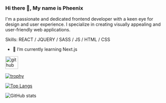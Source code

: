### Hi there 👋, My name is Pheenix
I'm a passionate and dedicated frontend developer with a keen eye for design and user experience. I specialize in creating visually appealing and user-friendly web applications.

Skills: REACT / JQUERY / SASS / JS / HTML / CSS

- 🌱 I’m currently learning Next.js 


[<img src='https://cdn.jsdelivr.net/npm/simple-icons@3.0.1/icons/github.svg' alt='github' height='40'>](https://github.com/Pheenix15)  

[![trophy](https://github-profile-trophy.vercel.app/?username=Pheenix15)](https://github.com/ryo-ma/github-profile-trophy)

[![Top Langs](https://github-readme-stats.vercel.app/api/top-langs/?username=Pheenix15)](https://github.com/anuraghazra/github-readme-stats)

![GitHub stats](https://github-readme-stats.vercel.app/api?username=Pheenix15&show_icons=true)  
 

<!---
Pheenix15/Pheenix15 is a ✨ special ✨ repository because its `README.md` (this file) appears on your GitHub profile.
You can click the Preview link to take a look at your changes.
--->
